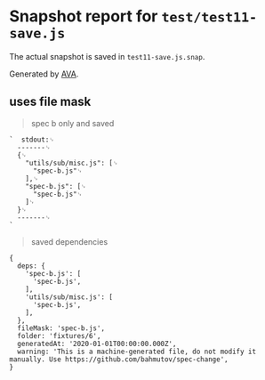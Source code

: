 # Snapshot report for `test/test11-save.js`

The actual snapshot is saved in `test11-save.js.snap`.

Generated by [AVA](https://avajs.dev).

## uses file mask

> spec b only and saved

    `  stdout:␊
      -------␊
      {␊
        "utils/sub/misc.js": [␊
          "spec-b.js"␊
        ],␊
        "spec-b.js": [␊
          "spec-b.js"␊
        ]␊
      }␊
      -------␊
    `

> saved dependencies

    {
      deps: {
        'spec-b.js': [
          'spec-b.js',
        ],
        'utils/sub/misc.js': [
          'spec-b.js',
        ],
      },
      fileMask: 'spec-b.js',
      folder: 'fixtures/6',
      generatedAt: '2020-01-01T00:00:00.000Z',
      warning: 'This is a machine-generated file, do not modify it manually. Use https://github.com/bahmutov/spec-change',
    }
